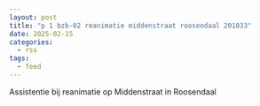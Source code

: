 ```yaml
---
layout: post
title: "p 1 bzb-02 reanimatie middenstraat roosendaal 201033"
date: 2025-02-15
categories: 
  - rss
tags: 
  - feed
---
```


Assistentie bij reanimatie op Middenstraat in Roosendaal

